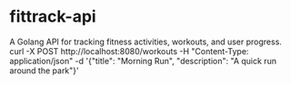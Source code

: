 # fittrack-api

A Golang API for tracking fitness activities, workouts, and user progress.
curl -X POST http://localhost:8080/workouts -H "Content-Type: application/json" -d '{"title": "Morning Run", "description": "A quick run around the park"}'
